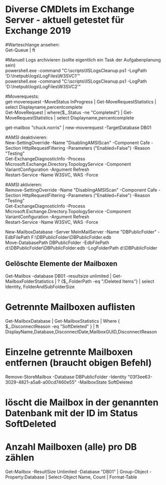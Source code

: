 # Diverse CMDlets im Exchange Server - aktuell getestet für Exchange 2019  

#Warteschlange ansehen:  
Get-Queue  | ft  

#Manuell Logs archivieren (sollte eigentlich ein Task der Aufgabenplanung sein)  
powershell.exe -command "C:\scripts\IISLogsCleanup.ps1 -LogPath 'D:\Inetpub\logs\LogFiles\W3SVC1'"  
powershell.exe -command "C:\scripts\IISLogsCleanup.ps1 -LogPath 'D:\Inetpub\logs\LogFiles\W3SVC2'"  


#Moverequests:  
get-moverequest -MoveStatus InProgress | Get-MoveRequestStatistics | select Displayname,percentcomplete  
Get-MoveRequest | where{$_.Status -ne "Completed"} | Get-MoveRequestStatistics | select Displayname,percentcomplete  

get-mailbox "chuck.norris" | new-moverequest -TargetDatabase DB01  


#AMSI deaktivieren:  
New-SettingOverride -Name "DisablingAMSIScan" -Component Cafe -Section HttpRequestFiltering -Parameters ("Enabled=False") -Reason "Testing"  
Get-ExchangeDiagnosticInfo -Process Microsoft.Exchange.Directory.TopologyService -Component VariantConfiguration -Argument Refresh  
Restart-Service -Name W3SVC, WAS -Force  

#AMSI aktivieren:  
Remove-SettingOverride -Name "DisablingAMSIScan" -Component Cafe -Section HttpRequestFiltering -Parameters ("Enabled=False") -Reason "Testing"  
Get-ExchangeDiagnosticInfo -Process Microsoft.Exchange.Directory.TopologyService -Component VariantConfiguration -Argument Refresh  
Restart-Service -Name W3SVC, WAS -Force  


New-MailboxDatabase -Server MeinMailServer -Name "DBPublicFolder" -EdbFilePath F:\DBPublicFolder\DBPublicFolder.edb  
Move-DatabasePath DBPublicFolder -EdbFilePath d:\DBPublicFolder\DBPublicFolder.edb -LogFolderPath d:\DBPublicFolder  


## Gelöschte Elemente der Mailboxen  
Get-Mailbox -database DB01 -resultsize unlimited | Get-MailboxFolderStatistics | ? {$_.FolderPath -eq "/Deleted Items"} | select Identity, FolderAndSubFolderSize  


# Getrennte Mailboxen auflisten  
Get-MailboxDatabase | Get-MailboxStatistics | Where { $_.DisconnectReason -eq "SoftDeleted" } | ft DisplayName,Database,DisconnectDate,MailboxGUID,DisconnectReason  

# Einzelne getrennte Mailboxen entfernen (braucht obigen Befehl)  
Remove-StoreMailbox -Database DBPublicFolder -Identity "03f3ee63-3029-4821-a5a8-a00cd7460e55" -MailboxState SoftDeleted  
# löscht die Mailbox in der genannten Datenbank mit der ID im Status SoftDeleted   


# Anzahl Mailboxen (alle) pro DB zählen  
Get-Mailbox -ResultSize Unlimited -Database "DB01" | Group-Object -Property:Database | Select-Object Name, Count | Format-Table  
